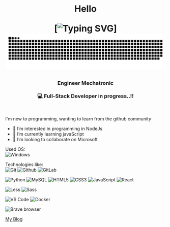 <div align="center">
<h1> Hello <br>
    
[![Typing SVG](https://readme-typing-svg.demolab.com?font=Fira+Code&pause=1000&color=FFFFFF&width=435&lines=Hi+👋+I'm+Enrique+Alejandro.+Welcomes!)]
![Snake animation](https://github.com/MagnoEfren/magnoefren/blob/main/github_snake.svg)
  
</div>

<div align="center">
  <h3>
 Engineer Mechatronic <br> 
<br>
💻 Full-Stack Developer in progress..!!
  </h3>
  </div>
  
  <br>
  
  I'm new to programming, wanting to learn from the github community

- 👀 I’m interested in programming in NodeJs
- 🌱 I’m currently learning javaScript
- 💞️ I’m looking to collaborate on Microsoft

Used OS: <br>
![Windows](https://img.shields.io/badge/Windows-0078D6?style=flat-square&logo=windows&logoColor=white)

Technologies like: <br>
![Git](https://img.shields.io/badge/Git-E44C30?style=flat-square&logo=git&logoColor=white)
![Github](https://img.shields.io/badge/GitHub-100000?style=flat-square&logo=github&logoColor=white)
![GitLab](https://img.shields.io/badge/-GitLab-FCA121?style=flat-square&logo=gitlab)


![Python](https://camo.githubusercontent.com/b2430369f0f7a980641add7801269704b5b754caacac723891e5155e28ab2581/68747470733a2f2f696d672e736869656c64732e696f2f62616467652f507974686f6e2d3337373641423f7374796c653d666c61742d737175617265266c6f676f3d507974686f6e266c6f676f436f6c6f723d7768697465)
![MySQL](https://img.shields.io/badge/-MySQL-005C84?style=flat-square&logo=mysql&logoColor=black)
![HTML5](https://img.shields.io/badge/-HTML5-%23E44D27?style=flat-square&logo=html5&logoColor=ffffff)
![CSS3](https://img.shields.io/badge/-CSS3-%231572B6?style=flat-square&logo=css3)
![JavaScript](https://img.shields.io/badge/-JavaScript-%23F7DF1C?style=flat-square&logo=javascript&logoColor=000000&labelColor=%23F7DF1C&color=%23FFCE5A)
![React](https://img.shields.io/badge/-React-%23282C34?style=flat-square&logo=react)

![Less](https://img.shields.io/badge/-Less-%231d365d?style=flat-square&logo=less&logoColor=ffffff)
![Sass](https://img.shields.io/badge/-Sass-%23CC6699?style=flat-square&logo=sass&logoColor=ffffff)

![VS Code](https://img.shields.io/badge/-VSCode-%23007ACC?style=flat-square&logo=visual-studio-code)
<img alt="Docker" src="https://img.shields.io/badge/-Docker-46a2f1?style=flat-square&logo=docker&logoColor=white" />

<img alt="Brave browser" src="https://img.shields.io/badge/-Brave_Browser-FB542B?style=flat-square&logo=brave&logoColor=white" />

[My Blog](https://alexhz01.github.io/my_launchx_blog/)



<!-- ![Oracle](https://img.shields.io/badge/-Oracle-F80000?style=flat-square&logo=oracle&logoColor=black) -->
<!---
AlexHz01/AlexHz01 is a ✨ special ✨ repository because its `README.md` (this file) appears on your GitHub profile.
You can click the Preview link to take a look at your changes.
--->

